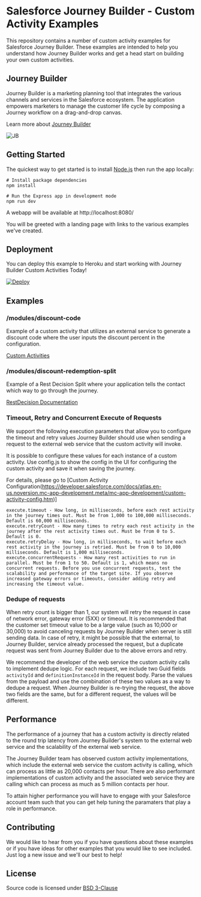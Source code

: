 # Salesforce Journey Builder - Custom Activity Examples

This repository contains a number of custom activity examples for Salesforce Journey Builder. These examples are
intended to help you understand how Journey Builder works and get a head start on building your own custom activities.

## Journey Builder
Journey Builder is a marketing planning tool that integrates the various channels and services in the Salesforce
ecosystem. The application empowers marketers to manage the customer life cycle by composing a Journey workflow on a
drag-and-drop canvas.

Learn more about [Journey Builder](https://www.salesforce.com/products/marketing-cloud/journey-management/)

![JB](https://user-images.githubusercontent.com/876030/80716658-4db7ab00-8ace-11ea-9775-9b373cf0a18e.png)

## Getting Started

The quickest way to get started is to install [Node.js](https://nodejs.org/) then run the app locally:
```
# Install package dependencies
npm install

# Run the Express app in development mode
npm run dev
```

A webapp will be available at http://localhost:8080/

You will be greeted with a landing page with links to the various examples we've created.

## Deployment
You can deploy this example to Heroku and start working with Journey Builder Custom Activities Today!

[![Deploy](https://www.herokucdn.com/deploy/button.svg)](https://heroku.com/deploy)


## Examples

### /modules/discount-code
Example of a custom activity that utilizes an external service to generate a discount code where the user inputs the discount percent in the configuration.

[Custom Activities](https://developer.salesforce.com/docs/atlas.en-us.mc-app-development.meta/mc-app-development/creating-activities.htm)

### /modules/discount-redemption-split
Example of a Rest Decision Split where your application tells the contact which way to go through the journey.

[RestDecision Documentation](https://developer.salesforce.com/docs/atlas.en-us.mc-app-development.meta/mc-app-development/extending-activities.htm)

### Timeout, Retry and Concurrent Execute of Requests
We support the following execution parameters that allow you to configure the timeout and retry values Journey Builder should use when sending a request to the external web service that the custom activity will invoke.

It is possible to configure these values for each instance of a custom activity. Use config.js to show the
config in the UI for configuring the custom activity and save it when saving the journey.

For details, please go to [Custom Activity Configuration(https://developer.salesforce.com/docs/atlas.en-us.noversion.mc-app-development.meta/mc-app-development/custom-activity-config.htm)]

```
execute.timeout - How long, in milliseconds, before each rest activity in the journey times out. Must be from 1,000 to 100,000 milliseconds. Default is 60,000 milliseconds.
execute.retryCount - How many times to retry each rest activity in the journey after the rest activity times out. Must be from 0 to 5. Default is 0.
execute.retryDelay - How long, in milliseconds, to wait before each rest activity in the journey is retried. Must be from 0 to 10,000 milliseconds. Default is 1,000 milliseconds.
execute.concurrentRequests - How many rest activities to run in parallel. Must be from 1 to 50. Default is 1, which means no concurrent requests. Before you use concurrent requests, test the scalability and performance of the target site. If you observe increased gateway errors or timeouts, consider adding retry and increasing the timeout value.
```

### Dedupe of requests
When retry count is bigger than 1, our system will retry the request in case of network error, gateway error (5XX) or timeout.  It is recommended that the customer set timeout value to be a large value (such as 10,000 or 30,000) to avoid canceling requests by Journey Builder when server is still sending data.  In case  of retry, it might be possible that the external, to Journey Builder, service already processed the request, but a duplicate request was sent from Journey Builder due to the above errors and retry.

We recommend the developer of the web service the custom activity calls to implement dedupe logic.  For each request, we include two Guid fields `activityId` and `definitionInstanceId` in the request body.  Parse the values from the payload and use the combination of these two values as a way to dedupe a request. When Journey Builder is re-trying the request, the above two fields are the same, but for a different request, the values will be different.

## Performance
The performance of a journey that has a custom activity is directly related to the round trip latency from Journey Builder's system to the external web service and the scalability of the external web service.

The Journey Builder team has observed custom activity implementations, which include the external web service the custom activity is calling, which can process as little as 20,000 contacts per hour. There are also performant implementations of custom activity and the associated web service they are calling which can process as much as 5 million contacts per hour.

To attain higher performance you will have to engage with your Salesforce account team such that you can get help tuning the paramaters that play a role in performance.

## Contributing
We would like to hear from you if you have questions about these examples or if you have ideas for other
examples that you would like to see included. Just log a new issue and we'll our best to help!

## License
Source code is licensed under [BSD 3-Clause](./LICENSE.txt)
